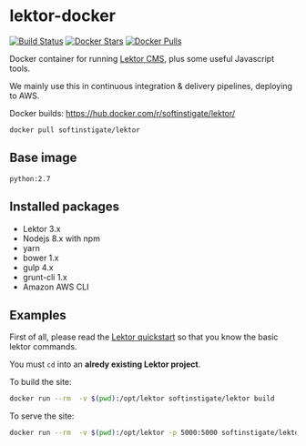 # lektor-docker

[![Build Status](https://travis-ci.org/SoftInstigate/lektor-docker.svg?branch=master)](https://travis-ci.org/SoftInstigate/lektor-docker)
[![Docker Stars](https://img.shields.io/docker/stars/softinstigate/lektor.svg?maxAge=2592000&logo=docker)](https://hub.docker.com/r/softinstigate/lektor/)
[![Docker Pulls](https://img.shields.io/docker/pulls/softinstigate/lektor.svg?maxAge=2592000&logo=docker)](https://hub.docker.com/r/softinstigate/lektor/)

Docker container for running [Lektor CMS](https://www.getlektor.com), plus some useful Javascript tools.

We mainly use this in continuous integration & delivery pipelines, deploying to AWS.

Docker builds: https://hub.docker.com/r/softinstigate/lektor/

 `docker pull softinstigate/lektor`

## Base image

`python:2.7`

## Installed packages

* Lektor 3.x
* Nodejs 8.x with npm
* yarn
* bower 1.x
* gulp 4.x
* grunt-cli 1.x
* Amazon AWS CLI

## Examples

First of all, please read the [Lektor quickstart](https://www.getlektor.com/docs/quickstart/) so that you know the basic lektor commands.

You must `cd` into an __alredy existing Lektor project__.

To build the site:

```bash
docker run --rm  -v $(pwd):/opt/lektor softinstigate/lektor build
```

To serve the site:

```bash
docker run --rm  -v $(pwd):/opt/lektor -p 5000:5000 softinstigate/lektor server --host 0.0.0.0
```
